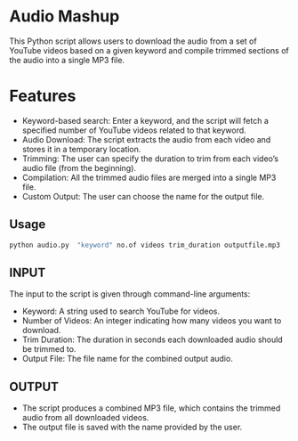 # Audio Mashup
This Python script allows users to download the audio from a set of YouTube videos based on a given keyword and compile trimmed sections of the audio into a single MP3 file.

# Features
- Keyword-based search: Enter a keyword, and the script will fetch a specified number of YouTube videos related to that keyword.
- Audio Download: The script extracts the audio from each video and stores it in a temporary location.
- Trimming: The user can specify the duration to trim from each video’s audio file (from the beginning).
- Compilation: All the trimmed audio files are merged into a single MP3 file.
- Custom Output: The user can choose the name for the output file.

## Usage

```sh
python audio.py  "keyword" no.of videos trim_duration outputfile.mp3 
```
## INPUT
The input to the script is given through command-line arguments:

- Keyword: A string used to search YouTube for videos.
- Number of Videos: An integer indicating how many videos you want to download.
- Trim Duration: The duration in seconds each downloaded audio should be trimmed to.
- Output File: The file name for the combined output audio.


## OUTPUT
- The script produces a combined MP3 file, which contains the trimmed audio from all downloaded videos.
- The output file is saved with the name provided by the user.
